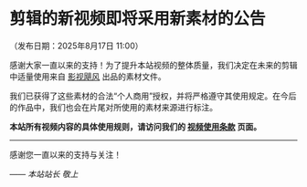 # 剪辑的新视频即将采用新素材的公告

（发布日期：2025年8月17日 11:00）

感谢大家一直以来的支持！为了提升本站视频的整体质量，我们决定在未来的剪辑中适量使用来自 [影视飓风](https://www.ysjf.com/) 出品的素材文件。

我们已获得了这些素材的合法“个人商用”授权，并将严格遵守其使用规定。在今后的作品中，我们也会在片尾对所使用的素材来源进行标注。

**本站所有视频内容的具体使用规则，请访问我们的 [视频使用条款](/copyright/#%F0%9F%8E%9E-%E8%A7%86%E9%A2%91%E8%B5%84%E6%BA%90) 页面。**

---

感谢您一直以来的支持与关注！  

_—— 本站站长 敬上_
